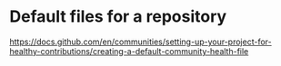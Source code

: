 # Default files for a repository

https://docs.github.com/en/communities/setting-up-your-project-for-healthy-contributions/creating-a-default-community-health-file

